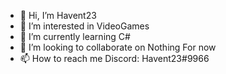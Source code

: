- 👋 Hi, I’m Havent23
- 👀 I’m interested in VideoGames
- 🌱 I’m currently learning C#
- 💞️ I’m looking to collaborate on Nothing For now
- 📫 How to reach me Discord: Havent23#9966

<!---
Havent23/Havent23 is a ✨ special ✨ repository because its `README.md` (this file) appears on your GitHub profile.
You can click the Preview link to take a look at your changes.
--->

